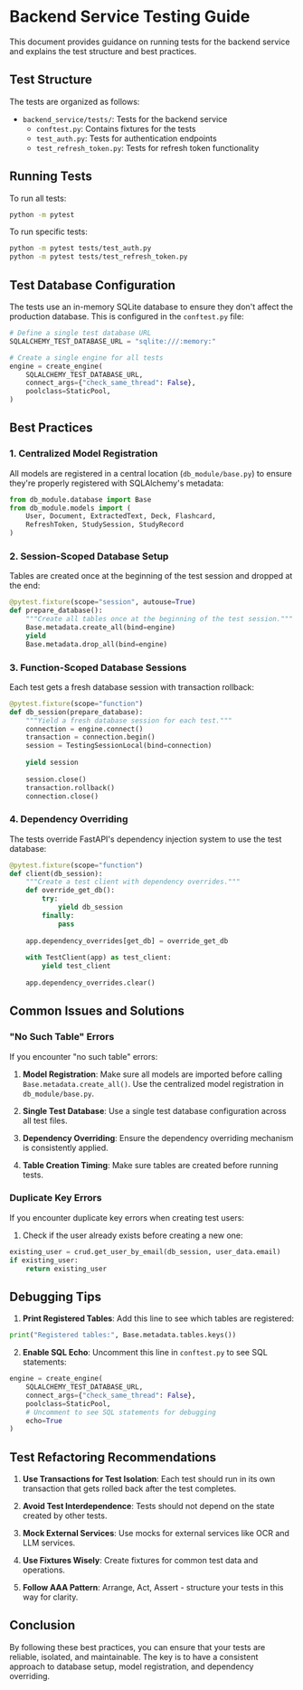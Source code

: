 # Backend Service Testing Guide

This document provides guidance on running tests for the backend service and explains the test structure and best practices.

## Test Structure

The tests are organized as follows:

- `backend_service/tests/`: Tests for the backend service
  - `conftest.py`: Contains fixtures for the tests
  - `test_auth.py`: Tests for authentication endpoints
  - `test_refresh_token.py`: Tests for refresh token functionality

## Running Tests

To run all tests:

```bash
python -m pytest
```

To run specific tests:

```bash
python -m pytest tests/test_auth.py
python -m pytest tests/test_refresh_token.py
```

## Test Database Configuration

The tests use an in-memory SQLite database to ensure they don't affect the production database. This is configured in the `conftest.py` file:

```python
# Define a single test database URL
SQLALCHEMY_TEST_DATABASE_URL = "sqlite:///:memory:"

# Create a single engine for all tests
engine = create_engine(
    SQLALCHEMY_TEST_DATABASE_URL,
    connect_args={"check_same_thread": False},
    poolclass=StaticPool,
)
```

## Best Practices

### 1. Centralized Model Registration

All models are registered in a central location (`db_module/base.py`) to ensure they're properly registered with SQLAlchemy's metadata:

```python
from db_module.database import Base
from db_module.models import (
    User, Document, ExtractedText, Deck, Flashcard,
    RefreshToken, StudySession, StudyRecord
)
```

### 2. Session-Scoped Database Setup

Tables are created once at the beginning of the test session and dropped at the end:

```python
@pytest.fixture(scope="session", autouse=True)
def prepare_database():
    """Create all tables once at the beginning of the test session."""
    Base.metadata.create_all(bind=engine)
    yield
    Base.metadata.drop_all(bind=engine)
```

### 3. Function-Scoped Database Sessions

Each test gets a fresh database session with transaction rollback:

```python
@pytest.fixture(scope="function")
def db_session(prepare_database):
    """Yield a fresh database session for each test."""
    connection = engine.connect()
    transaction = connection.begin()
    session = TestingSessionLocal(bind=connection)
    
    yield session
    
    session.close()
    transaction.rollback()
    connection.close()
```

### 4. Dependency Overriding

The tests override FastAPI's dependency injection system to use the test database:

```python
@pytest.fixture(scope="function")
def client(db_session):
    """Create a test client with dependency overrides."""
    def override_get_db():
        try:
            yield db_session
        finally:
            pass
    
    app.dependency_overrides[get_db] = override_get_db
    
    with TestClient(app) as test_client:
        yield test_client
    
    app.dependency_overrides.clear()
```

## Common Issues and Solutions

### "No Such Table" Errors

If you encounter "no such table" errors:

1. **Model Registration**: Make sure all models are imported before calling `Base.metadata.create_all()`. Use the centralized model registration in `db_module/base.py`.

2. **Single Test Database**: Use a single test database configuration across all test files.

3. **Dependency Overriding**: Ensure the dependency overriding mechanism is consistently applied.

4. **Table Creation Timing**: Make sure tables are created before running tests.

### Duplicate Key Errors

If you encounter duplicate key errors when creating test users:

1. Check if the user already exists before creating a new one:

```python
existing_user = crud.get_user_by_email(db_session, user_data.email)
if existing_user:
    return existing_user
```

## Debugging Tips

1. **Print Registered Tables**: Add this line to see which tables are registered:

```python
print("Registered tables:", Base.metadata.tables.keys())
```

2. **Enable SQL Echo**: Uncomment this line in `conftest.py` to see SQL statements:

```python
engine = create_engine(
    SQLALCHEMY_TEST_DATABASE_URL,
    connect_args={"check_same_thread": False},
    poolclass=StaticPool,
    # Uncomment to see SQL statements for debugging
    echo=True
)
```

## Test Refactoring Recommendations

1. **Use Transactions for Test Isolation**: Each test should run in its own transaction that gets rolled back after the test completes.

2. **Avoid Test Interdependence**: Tests should not depend on the state created by other tests.

3. **Mock External Services**: Use mocks for external services like OCR and LLM services.

4. **Use Fixtures Wisely**: Create fixtures for common test data and operations.

5. **Follow AAA Pattern**: Arrange, Act, Assert - structure your tests in this way for clarity.

## Conclusion

By following these best practices, you can ensure that your tests are reliable, isolated, and maintainable. The key is to have a consistent approach to database setup, model registration, and dependency overriding.
